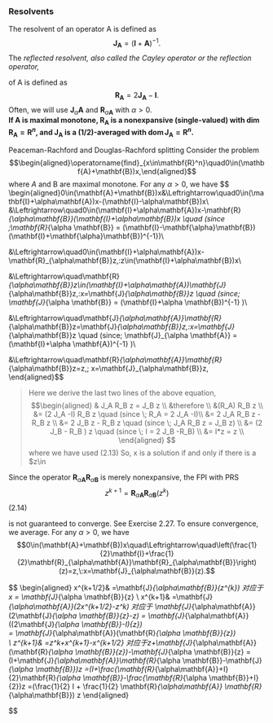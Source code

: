 ### Resolvents

The resolvent of an operator A is defined as
$$\mathbf{J_A}=(\mathbf{I}+\mathbf{A})^{-1}.$$
The $reflected\textit{ resolvent, also called the Cayley operator or the reflection operator, }$

of A is defined as
$$\mathbf{R_A}=2\mathbf{J_A}-\mathbf{I}.$$
Often, we will use $\mathbf{J}_\alpha\mathbf{A}$ and $\mathbf{R}_{\alpha\mathbf{A}}$ with $\alpha>0.$
<br>
**If A is maximal monotone, $\mathbf{R}_\mathbf{A}$ is a nonexpansive (single-valued) with $\dim\mathbf{R_A}=\mathbf{R}^n$, and $\mathbf{J_A}$ is a (1/2)-averaged with $\operatorname{dom}\mathbf{J}_\mathbf{A}=\mathbf{R}^n.$**
<br>

Peaceman-Rachford and Douglas-Rachford splitting
Consider the problem
$$\begin{aligned}\operatorname{find}_{x\in\mathbf{R}^n}\quad0\in(\mathbf{A}+\mathbf{B})x,\end{aligned}$$
where $A$ and B are maximal monotone.
For any $\alpha>0$, we have
$$
\begin{aligned}0\in(\mathbf{A}+\mathbf{B})x&\Leftrightarrow\quad0\in(\mathbf{I}+\alpha\mathbf{A})x-(\mathbf{I}-\alpha\mathbf{B})x\\
&\Leftrightarrow\quad0\in(\mathbf{I}+\alpha\mathbf{A})x-\mathbf{R}_{\alpha\mathbf{B}}(\mathbf{I}+\alpha\mathbf{B})x \quad (since \;\mathbf{R}_{\alpha \mathbf{B}} = (\mathbf{I}-\mathbf{\alpha}\mathbf{B})(\mathbf{I}+\mathbf{\alpha}\mathbf{B})^{-1})\\

&\Leftrightarrow\quad0\in(\mathbf{I}+\alpha\mathbf{A})x-\mathbf{R}_{\alpha\mathbf{B}}z,\:z\in(\mathbf{I}+\alpha\mathbf{B})x\\

&\Leftrightarrow\quad\mathbf{R}_{\alpha\mathbf{B}}z\in(\mathbf{I}+\alpha\mathbf{A})\mathbf{J}_{\alpha\mathbf{B}}z,\:x=\mathbf{J}_{\alpha\mathbf{B}}z \quad (since\; \mathbf{J}_{\alpha \mathbf{B}} = (\mathbf{I}+\alpha \mathbf{B})^{-1} )\\

&\Leftrightarrow\quad\mathbf{J}_{\alpha\mathbf{A}}\mathbf{R}_{\alpha\mathbf{B}}z=\mathbf{J}_{\alpha\mathbf{B}}z,\:x=\mathbf{J}_{\alpha\mathbf{B}}z \quad (since\; \mathbf{J}_{\alpha \mathbf{A}} = (\mathbf{I}+\alpha \mathbf{A})^{-1} )\\

&\Leftrightarrow\quad\mathbf{R}_{\alpha\mathbf{A}}\mathbf{R}_{\alpha\mathbf{B}}z=z,\; x=\mathbf{J}_{\alpha\mathbf{B}}z,
\end{aligned}$$
>   Here we derive the last two lines of the above equation,  $$\begin{aligned} & J_A R_B z = J_B z \\ &therefore \\ &(R_A) R_B z \\ &= (2 J_A -I) R_B z  \quad  (since \; R_A = 2 J_A -I)\\ &= 2 J_A R_B z - R_B z \\ &= 2 J_B z - R_B z  \quad  (since \; J_A R_B z = J_B z) \\ &= (2 J_B - R_B ) z  \quad  (since \;  I = 2 J_B -R_B) \\ &= I*z  = z \\ \end{aligned} $$
where we have used (2.13) So, x is a solution if and only if there is a $z\in 

Since the operator $\mathbf{R}_{\alpha\mathbf{A}}\mathbf{R}_{\alpha\mathbf{B}}$ is merely nonexpansive, the FPI with PRS
$$z^{k+1}=\mathbf{R}_{\alpha\mathbf{A}}\mathbf{R}_{\alpha\mathbf{B}}(z^k)$$
(2.14)

is not guaranteed to converge. See Exercise 2.27.
To ensure convergence, we average. For any $\alpha>0$, we have
$$0\in(\mathbf{A}+\mathbf{B})x\quad\Leftrightarrow\quad\left(\frac{1}{2}\mathbf{I}+\frac{1}{2}\mathbf{R}_{\alpha\mathbf{A}}\mathbf{R}_{\alpha\mathbf{B}}\right)(z)=z,\:x=\mathbf{J}_{\alpha\mathbf{B}}(z).$$

$$
\begin{aligned}
x^{k+1/2}& =\mathbf{J}_{\alpha\mathbf{B}}(z^{k})  对应于 x = \mathbf{J}_{\alpha \mathbf{B}}{z} \\
x^{k+1}& =\mathbf{J}_{\alpha\mathbf{A}}(2x^{k+1/2}-z^k) 对应于
\mathbf{J}_{\alpha\mathbf{A}}(2\mathbf{J}_{\alpha \mathbf{B}}{z}-z) 
= \mathbf{J}_{\alpha\mathbf{A}}((2\mathbf{J}_{\alpha \mathbf{B}}-I){z})  
= \mathbf{J}_{\alpha\mathbf{A}}(\mathbf{R}_{\alpha \mathbf{B}}{z})  
\\
z^{k+1}& =z^k+x^{k+1}-x^{k+1/2} 对应于z+\mathbf{J}_{\alpha\mathbf{A}}(\mathbf{R}_{\alpha \mathbf{B}}{z})-\mathbf{J}_{\alpha \mathbf{B}}{z}
=(I+\mathbf{J}_{\alpha\mathbf{A}}\mathbf{R}_{\alpha \mathbf{B}}-\mathbf{J}_{\alpha \mathbf{B}})z
=(I+\frac{\mathbf{R}_{\alpha\mathbf{A}}+I}{2}\mathbf{R}_{\alpha \mathbf{B}}-\frac{\mathbf{R}_{\alpha \mathbf{B}}+I}{2})z
=(\frac{1}{2} I + \frac{1}{2} \mathbf{R}_{\alpha\mathbf{A}} \mathbf{R}_{\alpha\mathbf{B}}) z
\end{aligned}


$$